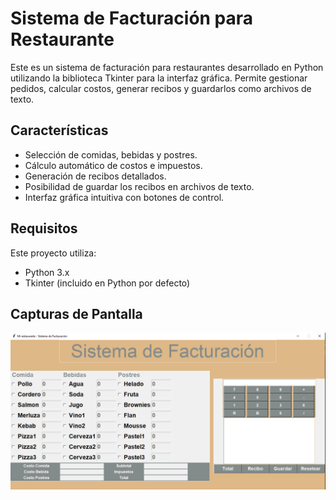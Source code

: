 # Sistema de Facturación para Restaurante

Este es un sistema de facturación para restaurantes desarrollado en Python utilizando la biblioteca Tkinter para la interfaz gráfica. Permite gestionar pedidos, calcular costos, generar recibos y guardarlos como archivos de texto.

## Características

- Selección de comidas, bebidas y postres.
- Cálculo automático de costos e impuestos.
- Generación de recibos detallados.
- Posibilidad de guardar los recibos en archivos de texto.
- Interfaz gráfica intuitiva con botones de control.

## Requisitos

Este proyecto utiliza:

- Python 3.x
- Tkinter (incluido en Python por defecto)

## Capturas de Pantalla

![Sistema de Facturación](img/app_restaurante.png)

